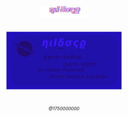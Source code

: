 <div align="center">
<img src="../.github/assets/nilbase.svg" width="128" />
    <br>
    <br>
    <br>
    <img src="../.github/assets/social.png" width="60%" />
    <br>
    <br>
    <br>
    <sub><em>@1750000000</em></sub>
</div>

